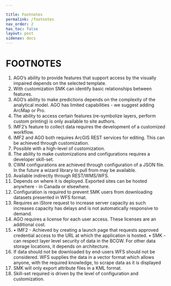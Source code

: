 ```yaml
---

title: Footnotes
permalink: /footnotes
nav_order: 2
has_toc: false
layout: post
sidenav: docs
---
```


# FOOTNOTES

1. AGO’s ability to provide features that support access by the visually impaired depends on the selected template.
2. With customization SMK can identify basic relationships between features.
3. AGO’s ability to make predictions depends on the complexity of the analytical model. AGO has limited capabilities - we suggest adding ArcMap or Pro.
4. The ability to access certain features (re-symbolize layers, perform custom printing) is only available to site authors.
5. IMF2’s feature to collect data requires the development of a customized workflow.
6. IMF2 and AGO both requires ArcGIS REST services for editing. This can be achieved through customization.
7. Possible with a high-level of customization.
8. The ability to make customizations and configurations requires a developer skill-set.
9. CWM configurations are achieved through configuration of a JSON file. In the future a wizard library to pull from may be available.
10. Available indirectly through REST/WMS/WFS.
11. Depends on where it is deployed. Exported sites can be hosted anywhere - in Canada or elsewhere.
12. Configuration is required to prevent SMK users from downloading datasets presented in WFS format.
13. Requires an iStore request to increase server capacity as such increases capacity has delays and is not automatically responsive to demand.
14. AGO requires a license for each user access. These licenses are an additional cost.
15. • IMF2 - Achieved by creating a launch page that requests approved credential access to the URL at which the application is hosted. • SMK - can respect layer level security of data in the BCGW. For other data storage locations, it depends on architecture.
16. If data should not be downloaded by end-users WFS should not be considered. WFS supplies the data in a vector format which allows anyone, with the required knowledge, to scrape data as it is displayed
17. SMK will only export attribute files in a KML format.
18. Skill-set required is driven by the level of configuration and customization.
